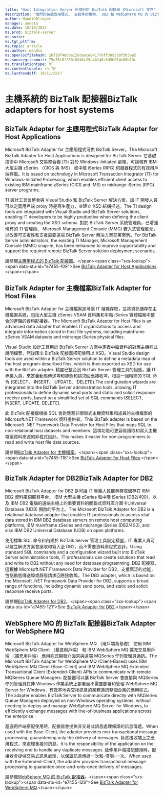 ```yaml
---
title: "Host Integration Server 所隨附的 BizTalk 配接器 |Microsoft 文件"
description: "他附的裝載應用程式、 主控件的檔案、 DB2 和 WebSphere MQ 的 BizTalk 配接器的概觀"
author: MandiOhlinger
manager: anneta
ms.date: 10/10/2017
ms.prod: biztalk-server
ms.suite: 
ms.tgt_pltfrm: 
ms.topic: article
ms.author: mandia
ms.openlocfilehash: 26f2bf48c9a1268aace041776ff3895c8f3b3aa5
ms.sourcegitcommit: 75d35f6f230f0846c29a4b146c6d5b074e60b13c
ms.translationtype: MT
ms.contentlocale: zh-TW
ms.lasthandoff: 10/11/2017
---
```

# <a name="biztalk-adapters-for-host-systems"></a><span data-ttu-id="e7455-103">主機系統的 BizTalk 配接器</span><span class="sxs-lookup"><span data-stu-id="e7455-103">BizTalk adapters for host systems</span></span>


## <a name="biztalk-adapter-for-host-applications"></a><span data-ttu-id="e7455-104">BizTalk Adapter for 主應用程式</span><span class="sxs-lookup"><span data-stu-id="e7455-104">BizTalk Adapter for Host Applications</span></span>

<span data-ttu-id="e7455-105">Microsoft BizTalk Adapter for 主應用程式可供 BizTalk Server。</span><span class="sxs-lookup"><span data-stu-id="e7455-105">The Microsoft BizTalk Adapter for Host Applications is designed for BizTalk Server.</span></span> <span data-ttu-id="e7455-106">它基礎技術中 Microsoft 交易整合器 (TI) 對於 Windows-Initiated 處理，可讓現有 IBM 大型主機 zSeries （CICS 與 IMS） 或中階 iSeries (RPG) 伺服器程式的有效用戶端存取。</span><span class="sxs-lookup"><span data-stu-id="e7455-106">It is based on technology in Microsoft Transaction Integrator (TI) for Windows-Initiated Processing, which enables efficient client access to existing IBM mainframe zSeries (CICS and IMS) or midrange iSeries (RPG) server programs.</span></span> 

<span data-ttu-id="e7455-107">TI 設計工具會整合與 Visual Studio 和 BizTalk Server 解決方案，讓 IT 開發人員可以定義用戶端 proxy 時是高生產力，並建立 XSD 結構描述。</span><span class="sxs-lookup"><span data-stu-id="e7455-107">The TI design tools are integrated with Visual Studio and BizTalk Server solutions, enabling IT developers to be highly productive when defining the client proxy and creating the XSD schema.</span></span> <span data-ttu-id="e7455-108">對於 BizTalk Server 系統管理員，已增強現有的 TI 管理員、 Microsoft Management Console (MMC) 嵌入式管理單元，以改善可支援性和支援需要遠端 BizTalk Server 解決方案部署案例。</span><span class="sxs-lookup"><span data-stu-id="e7455-108">For BizTalk Server administrators, the existing TI Manager, Microsoft Management Console (MMC) snap-in, has been enhanced to improve supportability and support the required remote BizTalk Server solution deployment scenarios.</span></span>

<span data-ttu-id="e7455-109">請參閱[主應用程式的 BizTalk 配接器](https://msdn.microsoft.com/library/dn148497(BTS.80).aspx)。</span><span class="sxs-lookup"><span data-stu-id="e7455-109">See [BizTalk Adapter for Host Applications](https://msdn.microsoft.com/library/dn148497(BTS.80).aspx).</span></span> 

## <a name="biztalk-adapter-for-host-files"></a><span data-ttu-id="e7455-110">BizTalk Adapter for 主機檔案</span><span class="sxs-lookup"><span data-stu-id="e7455-110">BizTalk Adapter for Host Files</span></span>
<span data-ttu-id="e7455-111">Microsoft BizTalk Adapter for 主機檔案是可讓 IT 組織存取，並將資訊儲存在主機檔案系統，包括大型主機 zSeries VSAM 資料集和中階 iSeries 實體檔案中整合的進階的資料配接器。</span><span class="sxs-lookup"><span data-stu-id="e7455-111">The Microsoft BizTalk Adapter for Host Files is an advanced data adapter that enables IT organizations to access and integrate information stored in host file systems, including mainframe zSeries VSAM datasets and midrange iSeries physical files.</span></span> 

<span data-ttu-id="e7455-112">Visual Studio 設計工具用於 BizTalk Server 方案中定義中繼資料的對應主機程式說明檔案，然後匯出 BizTalk 配接器搭配使用以 XSD。</span><span class="sxs-lookup"><span data-stu-id="e7455-112">Visual Studio design tools are used within a BizTalk Server solution to define a metadata map of the host program-described files, which is then exported as XSD for use with the BizTalk adapter.</span></span> <span data-ttu-id="e7455-113">精靈已整合到 BizTalk Server 管理工具的組態，讓 IT 專業人員，來定義動態傳送埠和靜態和請求回應接收埠，根據一組精簡的 SQL 命令 (SELECT、 INSERT、 UPDATE、 DELETE).</span><span class="sxs-lookup"><span data-stu-id="e7455-113">The configuration wizards are integrated into the BizTalk Server administration tools, allowing IT professionals to define dynamic send ports and static and solicit response receive ports, based on a simplified set of SQL commands (SELECT, INSERT, UPDATE, DELETE).</span></span> 

<span data-ttu-id="e7455-114">此 BizTalk 配接器根據 SQL 會對應至非關聯式主機資料集和成員的主機檔案的 Microsoft.NET Framework 資料提供者。</span><span class="sxs-lookup"><span data-stu-id="e7455-114">This BizTalk adapter is based on the Microsoft .NET Framework Data Provider for Host Files that maps SQL to non-relational host datasets and members.</span></span> <span data-ttu-id="e7455-115">這項功能可更容易讀取和寫入主機檔案資料來源的非程式設計。</span><span class="sxs-lookup"><span data-stu-id="e7455-115">This makes it easier for non-programmers to read and write host file data sources.</span></span>

<span data-ttu-id="e7455-116">請參閱[BizTalk Adapter for 主機檔案](https://msdn.microsoft.com/library/dn150042(BTS.80).aspx)。</span><span class="sxs-lookup"><span data-stu-id="e7455-116">See [BizTalk Adapter for Host Files](https://msdn.microsoft.com/library/dn150042(BTS.80).aspx).</span></span>

## <a name="biztalk-adapter-for-db2"></a><span data-ttu-id="e7455-117">BizTalk Adapter for DB2</span><span class="sxs-lookup"><span data-stu-id="e7455-117">BizTalk Adapter for DB2</span></span>
<span data-ttu-id="e7455-118">Microsoft BizTalk Adapter for DB2 是可讓 IT 專業人員能夠存取儲存在 IBM DB2 資料庫伺服器平台、 IBM 大型主機 zSeries 和中階 iSeries (DB2/400)，以及 IBM DB2 電腦的遠端主機上的重要資料的關聯式資料庫介面卡Universal Database (UDB) 開啟的平台上。</span><span class="sxs-lookup"><span data-stu-id="e7455-118">The Microsoft BizTalk Adapter for DB2 is a relational database adapter that enables IT professionals to access vital data stored in IBM DB2 database servers on remote host computing platforms, IBM mainframe zSeries and midrange iSeries (DB2/400), and also IBM DB2 Universal Database (UDB) on open platforms.</span></span> 

<span data-ttu-id="e7455-119">使用標準 SQL 命令和內建於 BizTalk Server 管理工具設定精靈，IT 專業人員可以建立解決方案會讀取和寫入至 DB2，而不需要資料庫程式設計。</span><span class="sxs-lookup"><span data-stu-id="e7455-119">Using standard SQL commands and a configuration wizard built into BizTalk Server administration tools, IT professionals can create solutions that read and write to DB2 without any need for database programming.</span></span> <span data-ttu-id="e7455-120">DB2 配接器，這根據 Microsoft.NET Framework Data Provider for DB2，支援廣泛的功能，包括動態傳送埠或靜態請求回應接收埠。</span><span class="sxs-lookup"><span data-stu-id="e7455-120">The DB2 adapter, which is based on the Microsoft .NET Framework Data Provider for DB2, supports a broad range of functions, including dynamic send ports, and static and solicit response receive ports.</span></span>

<span data-ttu-id="e7455-121">請參閱[BizTalk Adapter for DB2](https://msdn.microsoft.com/library/dn150160(BTS.80).aspx)。</span><span class="sxs-lookup"><span data-stu-id="e7455-121">See [BizTalk Adapter for DB2](https://msdn.microsoft.com/library/dn150160(BTS.80).aspx).</span></span>

## <a name="biztalk-adapter-for-websphere-mq"></a><span data-ttu-id="e7455-122">WebSphere MQ 的 BizTalk 配接器</span><span class="sxs-lookup"><span data-stu-id="e7455-122">BizTalk Adapter for WebSphere MQ</span></span>
<span data-ttu-id="e7455-123">Microsoft BizTalk Adapter for WebSphere MQ （用戶端為基礎） 使用 IBM WebSphere MQ Client （基底用戶端） 和 IBM WebSphere MQ 擴充交易用戶端 （擴充用戶端） 應用程式開發介面來與遠端 MQSeries 佇列管理員通訊。</span><span class="sxs-lookup"><span data-stu-id="e7455-123">The Microsoft BizTalk Adapter for WebSphere MQ (Client-Based) uses IBM WebSphere MQ Client (Base-Client) and IBM WebSphere MQ Extended Transactional Client (Extended-Client) APIs to communicate with remote MQSeries Queue Managers.</span></span> <span data-ttu-id="e7455-124">配接器可以讓 BizTalk Server 會直接與 MQSeries 佇列管理員在非 Windows 作業系統上部署而不需要部署和管理 WebSphere MQ Server for Windows，有效率地與交換訊息的業務通訊整個企業的應用程式。</span><span class="sxs-lookup"><span data-stu-id="e7455-124">The adapter enables BizTalk Server to communicate directly with MQSeries Queue Managers deployed on non-Windows operating systems, without needing to deploy and manage WebSphere MQ Server for Windows, to efficiently exchange messages with line-of-business applications across the enterprise.</span></span> 

<span data-ttu-id="e7455-125">基底用戶端搭配使用時，配接器會提供非交易式訊息處理保證的訊息傳遞。</span><span class="sxs-lookup"><span data-stu-id="e7455-125">When used with the Base-Client, the adapter provides non-transactional message processing, guaranteeing only the delivery of messages.</span></span> <span data-ttu-id="e7455-126">負責接收端上之應用程式，來處理重複的訊息。</span><span class="sxs-lookup"><span data-stu-id="e7455-126">It is the responsibility of the application on the receiving end to handle any duplicate messages.</span></span> <span data-ttu-id="e7455-127">延伸用戶端搭配使用時，配接器會提供交易式訊息處理，以保證訊息傳遞一次和-僅限-一次。</span><span class="sxs-lookup"><span data-stu-id="e7455-127">When used with the Extended-Client, the adapter provides transactional message processing to guarantee once-and-only-once delivery of messages.</span></span>

<span data-ttu-id="e7455-128">請參閱[WebSphere MQ 的 BizTalk 配接器](https://msdn.microsoft.com/library/dn191830(BTS.80).aspx)。</span><span class="sxs-lookup"><span data-stu-id="e7455-128">See [BizTalk Adapter for WebSphere MQ](https://msdn.microsoft.com/library/dn191830(BTS.80).aspx).</span></span>
